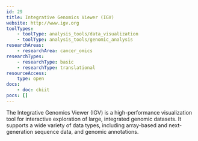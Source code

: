 ```yaml
---
id: 29
title: Integrative Genomics Viewer (IGV)
website: http://www.igv.org
toolTypes:
	- toolType: analysis_tools/data_visualization
	- toolType: analysis_tools/genomic_analysis
researchAreas:
	- researchArea: cancer_omics
researchTypes:
	- researchType: basic
	- researchType: translational
resourceAccess:
    type: open
docs:
    - doc: cbiit
pocs: []        
---
```

The Integrative Genomics Viewer (IGV) is a high-performance visualization tool for interactive exploration of large, integrated genomic datasets. It supports a wide variety of data types, including array-based and next-generation sequence data, and genomic annotations.

